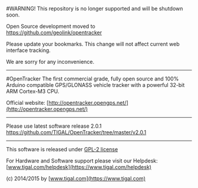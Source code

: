 #WARNING! 
This repository is no longer supported and will be shutdown soon. 

Open Source development moved to https://github.com/geolink/opentracker

Please update your bookmarks. This change will not affect current web interface tracking. 

We are sorry for any inconvenience.

---

#OpenTracker
The first commercial grade, fully open source and 100% Arduino compatible GPS/GLONASS vehicle tracker with a powerful 32-bit ARM Cortex-M3 CPU.

Official website: [http://opentracker.opengps.net/](http://opentracker.opengps.net/)

---

Please use latest software release 2.0.1    
https://github.com/TIGAL/OpenTracker/tree/master/v2.0.1

---




This software is released under [GPL-2 license](http://www.gnu.org/licenses/gpl-2.0.html)

For Hardware and Software support please visit our Helpdesk: [www.tigal.com/helpdesk](https://www.tigal.com/helpdesk)

(c) 2014/2015 by [www.tigal.com](https://www.tigal.com)



